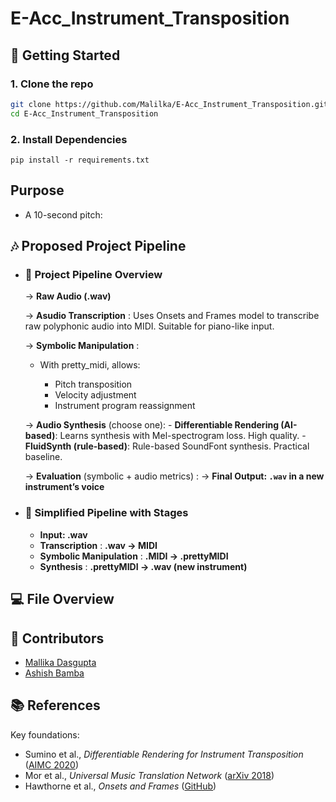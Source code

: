# E-Acc_Instrument_Transposition

## 🚀 Getting Started 

### 1. Clone the repo
```bash
git clone https://github.com/Malilka/E-Acc_Instrument_Transposition.git
cd E-Acc_Instrument_Transposition
```

### 2. Install Dependencies
```
pip install -r requirements.txt
```

## Purpose

   - A 10-second pitch: 

## 🎶 Proposed Project Pipeline

   - ### 🎯 Project Pipeline Overview

      → **Raw Audio (.wav)**
     
      → **Asudio Transcription** : Uses Onsets and Frames model to transcribe raw polyphonic audio into MIDI. Suitable for piano-like input.
     
      → **Symbolic Manipulation** :
        - With pretty_midi, allows:
          
            - Pitch transposition
            - Velocity adjustment
            - Instrument program reassignment
     
      → **Audio Synthesis** (choose one):
         - **Differentiable Rendering (AI-based)**: Learns synthesis with Mel-spectrogram loss. High quality.
         - **FluidSynth (rule-based)**: Rule-based SoundFont synthesis. Practical baseline.

           
      → **Evaluation** (symbolic + audio metrics) : 
      → **Final Output: `.wav` in a new instrument’s voice**



 - ### 🔁 Simplified Pipeline with Stages

   - **Input: .wav**  
   - **Transcription** : **.wav -> MIDI**  
   - **Symbolic Manipulation** : **.MIDI -> .prettyMIDI**  
   - **Synthesis** : **.prettyMIDI -> .wav (new instrument)**
     

## 💻 File Overview

## 👤 Contributors
- [Mallika Dasgupta](https://github.com/Mallika1405)
- [Ashish Bamba](https://github.com/AshishBamba05)

## 📚 References

Key foundations:

- Sumino et al., _Differentiable Rendering for Instrument Transposition_ ([AIMC 2020](https://arxiv.org/abs/2008.04956))
- Mor et al., _Universal Music Translation Network_ ([arXiv 2018](https://arxiv.org/abs/1805.07848))
- Hawthorne et al., _Onsets and Frames_ ([GitHub](https://github.com/magenta/magenta/tree/main/magenta/models/onsets_frames_transcription))
